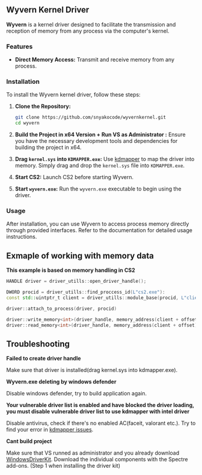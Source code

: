    ## Wyvern Kernel Driver

**Wyvern** is a kernel driver designed to facilitate the transmission and reception of memory from any process via the computer's kernel.

### Features
- **Direct Memory Access:** Transmit and receive memory from any process.

### Installation

To install the Wyvern kernel driver, follow these steps:

1. **Clone the Repository:**
   ```bash
   git clone https://github.com/snyakocode/wyvernkernel.git
   cd wyvern
   ```

2. **Build the Project in x64 Version + Run VS as Administrator :**
   Ensure you have the necessary development tools and dependencies for building the project in x64.

3. **Drag `kernel.sys` into `KDMAPPER.exe`:**
   Use [kdmapper](https://github.com/TheCruZ/kdmapper) to map the driver into memory. Simply drag and drop the `kernel.sys` file into `KDMAPPER.exe`.

4. **Start CS2:**
   Launch CS2 before starting Wyvern.

5. **Start `wyvern.exe`:**
   Run the `wyvern.exe` executable to begin using the driver.

### Usage

After installation, you can use Wyvern to access process memory directly through provided interfaces. Refer to the documentation for detailed usage instructions.

## Exmaple of working with memory data

**This example is based on memory handling in CS2**
```cpp
HANDLE driver = driver_utills::open_driver_handle();

DWORD procid = driver_utills::find_proccess_id(L"cs2.exe"): 
const std::uintptr_t client = driver_utills::module_base(procid, L"client.dll"); 

driver::attach_to_process(driver, procid)

driver::write_memory<int>(driver_handle, memory_address(client + offset), value);
driver::read_memory<int>(driver_handle, memory_address(client + offset));
```

## Troubleshooting
**Failed to create driver handle** 

Make sure that driver is installed(drag kernel.sys into kdmapper.exe).

**Wyvern.exe deleting by windows defender**

Disable windows defender, try to build application again.

**Your vulnerable driver list is enabled and have blocked the driver loading, you must disable vulnerable driver list to use kdmapper with intel driver**

Disable antivirus, check if there's no enabled AC(faceit, valorant etc.).
Try to find your error in [kdmapper issues](github.com/thecruz/kdmapper/issues/).

**Cant build project**

Make sure that VS runned as administrator and you already download [WindowsDriverKit](https://learn.microsoft.com/en-us/windows-hardware/drivers/download-the-wdk).
Download the individual components with the Spectre add-ons. (Step 1 when installing the driver kit)

